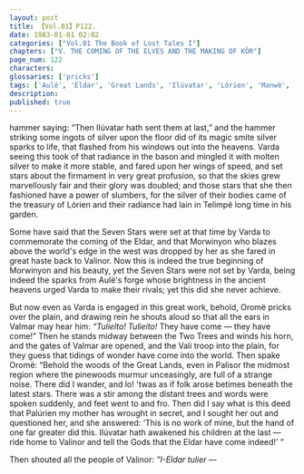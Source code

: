 ```yaml
---
layout: post
title: 【Vol.01】P122.
date: 1983-01-01 02:02
categories: ["Vol.01 The Book of Lost Tales I"]
chapters: ["V. THE COMING OF THE ELVES AND THE MAKING OF KÔR"]
page_num: 122
characters: 
glossaries: ['pricks']
tags: ['Aulë', 'Eldar', 'Great Lands', 'Ilúvatar', 'Lórien', 'Manwë', 'Melko', 'Morwinyon', 'Oromë', 'Palúrien', 'Seven Stars', 'Stars', 'The star-making of Varda', 'Telimpë', 'Two Trees', 'Valmar', 'Valar', 'Varda']
description: 
published: true
---
```


<p style="text-indent: 0;">
hammer saying: “Then Ilúvatar hath sent them at last,” and the hammer striking some ingots of silver upon the floor did of its magic smite silver sparks to life, that flashed from his windows out into the heavens. Varda seeing this took of that radiance in the bason and mingled it with molten silver to make it more stable, and fared upon her wings of speed, and set stars about the firmament in very great profusion, so that the skies grew marvellously fair and their glory was doubled; and those stars that she then fashioned have a power of slumbers, for the silver of their bodies came of the treasury of Lórien and their radiance had lain in Telimpë long time in his garden.
</p>

Some have said that the Seven Stars were set at that time by Varda to commemorate the coming of the Eldar, and that Morwinyon who blazes above the world's edge in the west was dropped by her as she fared in great haste back to Valinor. Now this is indeed the true beginning of Morwinyon and his beauty, yet the Seven Stars were not set by Varda, being indeed the sparks from Aulë's forge whose brightness in the ancient heavens urged Varda to make their rivals; yet this did she never achieve.

But now even as Varda is engaged in this great work, behold, Oromë pricks over the plain, and drawing rein he shouts aloud so that all the ears in Valmar may hear him: <I>“Tulielto! Tulieito!</I> They have come — they have come!” Then he stands midway between the Two Trees and winds his horn, and the gates of Valmar are opened, and the Vali troop into the plain, for they guess that tidings of wonder have come into the world. Then spake Oromë: “Behold the woods of the Great Lands, even in Palisor the midmost region where the pinewoods murmur unceasingly, are full of a strange noise. There did I wander, and lo! 'twas as if folk arose betimes beneath the latest stars. There was a stir among the distant trees and words were spoken suddenly, and feet went to and fro. Then did I say what is this deed that Palúrien my mother has wrought in secret, and I sought her out and questioned her, and she answered: ‘This is no work of mine, but the hand of one far greater did this. Ilúvatar hath awakened his children at the last — ride home to Valinor and tell the Gods that the Eldar have come indeed!’ ”

Then shouted all the people of Valinor: <I>”I-Eldar tulier</I> —


